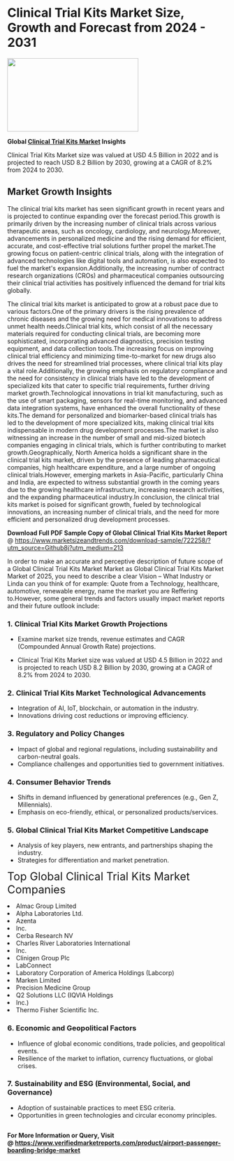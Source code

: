 <H1>Clinical Trial Kits Market Size, Growth and Forecast from 2024 - 2031</H1><img class="aligncenter size-medium wp-image-584254" src="https://thirdeyenews.in/wp-content/uploads/2024/09/Global-Market-Research-300x168.jpeg" alt="" width="300" height="168" /><p><strong>Global&nbsp;<a href="https://www.marketsizeandtrends.com/download-sample/722258/?utm_source=Github8j?utm_medium=213">Clinical Trial Kits Market</a> Insights</strong></p><p>Clinical Trial Kits Market size was valued at USD 4.5 Billion in 2022 and is projected to reach USD 8.2 Billion by 2030, growing at a CAGR of 8.2% from 2024 to 2030.</p><p><h2>Market Growth Insights</h2> <p>The clinical trial kits market has seen significant growth in recent years and is projected to continue expanding over the forecast period.This growth is primarily driven by the increasing number of clinical trials across various therapeutic areas, such as oncology, cardiology, and neurology.Moreover, advancements in personalized medicine and the rising demand for efficient, accurate, and cost-effective trial solutions further propel the market.The growing focus on patient-centric clinical trials, along with the integration of advanced technologies like digital tools and automation, is also expected to fuel the market's expansion.Additionally, the increasing number of contract research organizations (CROs) and pharmaceutical companies outsourcing their clinical trial activities has positively influenced the demand for trial kits globally.</p> <p>The clinical trial kits market is anticipated to grow at a robust pace due to various factors.One of the primary drivers is the rising prevalence of chronic diseases and the growing need for medical innovations to address unmet health needs.Clinical trial kits, which consist of all the necessary materials required for conducting clinical trials, are becoming more sophisticated, incorporating advanced diagnostics, precision testing equipment, and data collection tools.The increasing focus on improving clinical trial efficiency and minimizing time-to-market for new drugs also drives the need for streamlined trial processes, where clinical trial kits play a vital role.Additionally, the growing emphasis on regulatory compliance and the need for consistency in clinical trials have led to the development of specialized kits that cater to specific trial requirements, further driving market growth.Technological innovations in trial kit manufacturing, such as the use of smart packaging, sensors for real-time monitoring, and advanced data integration systems, have enhanced the overall functionality of these kits.The demand for personalized and biomarker-based clinical trials has led to the development of more specialized kits, making clinical trial kits indispensable in modern drug development processes.The market is also witnessing an increase in the number of small and mid-sized biotech companies engaging in clinical trials, which is further contributing to market growth.Geographically, North America holds a significant share in the clinical trial kits market, driven by the presence of leading pharmaceutical companies, high healthcare expenditure, and a large number of ongoing clinical trials.However, emerging markets in Asia-Pacific, particularly China and India, are expected to witness substantial growth in the coming years due to the growing healthcare infrastructure, increasing research activities, and the expanding pharmaceutical industry.In conclusion, the clinical trial kits market is poised for significant growth, fueled by technological innovations, an increasing number of clinical trials, and the need for more efficient and personalized drug development processes.<p><span class=""><strong>Download Full PDF Sample Copy of Global Clinical Trial Kits Market Report</strong> @ <a href="https://www.marketsizeandtrends.com/download-sample/722258/?utm_source=Github8j?utm_medium=213" target="_blank">https://www.marketsizeandtrends.com/download-sample/722258/?utm_source=Github8j?utm_medium=213</a></span></p><p>In order to make an accurate and perceptive description of future scope of a Global&nbsp;Clinical Trial Kits Market Market as Global&nbsp;Clinical Trial Kits Market Market of 2025, you need to describe a clear Vision &ndash; What Industry or Linda can you think of for example: Quote from a Technology, healthcare, automotive, renewable energy, name the market you are Reffering to.However, some general trends and factors usually impact market reports and their future outlook include:</p><h3>1.&nbsp;<strong>Clinical Trial Kits Market Growth Projections</strong></h3><ul><li>Examine market size trends, revenue estimates and CAGR (Compounded Annual Growth Rate) projections.</li><li><p>Clinical Trial Kits Market size was valued at USD 4.5 Billion in 2022 and is projected to reach USD 8.2 Billion by 2030, growing at a CAGR of 8.2% from 2024 to 2030.</p></li></ul><h3>2.&nbsp;<strong>Clinical Trial Kits Market Technological Advancements</strong></h3><ul><li>Integration of AI, IoT, blockchain, or automation in the industry.</li><li>Innovations driving cost reductions or improving efficiency.</li></ul><h3>3.&nbsp;<strong>Regulatory and Policy Changes</strong></h3><ul><li>Impact of global and regional regulations, including sustainability and carbon-neutral goals.</li><li>Compliance challenges and opportunities tied to government initiatives.</li></ul><h3>4.&nbsp;<strong>Consumer Behavior Trends</strong></h3><ul><li>Shifts in demand influenced by generational preferences (e.g., Gen Z, Millennials).</li><li>Emphasis on eco-friendly, ethical, or personalized products/services.</li></ul><h3>5.&nbsp;<strong>Global Clinical Trial Kits Market Competitive Landscape</strong></h3><ul><li>Analysis of key players, new entrants, and partnerships shaping the industry.</li><li>Strategies for differentiation and market penetration.</li></ul><p data-pm-slice="1 1 []"><span style="color: inherit; font-family: inherit; font-size: 25px;">Top Global Clinical Trial Kits Market Companies</span></p><div class="" data-test-id=""><p><li>Almac Group Limited</li><li> Alpha Laboratories Ltd.</li><li> Azenta</li><li> Inc.</li><li> Cerba Research NV</li><li> Charles River Laboratories International</li><li> Inc.</li><li> Clinigen Group Plc</li><li> LabConnect</li><li> Laboratory Corporation of America Holdings (Labcorp)</li><li> Marken Limited</li><li> Precision Medicine Group</li><li> Q2 Solutions LLC (IQVIA Holdings</li><li> Inc.)</li><li> Thermo Fisher Scientific Inc.</li></p></div><h3>6.&nbsp;<strong>Economic and Geopolitical Factors</strong></h3><ul><li>Influence of global economic conditions, trade policies, and geopolitical events.</li><li>Resilience of the market to inflation, currency fluctuations, or global crises.</li></ul><h3>7.&nbsp;<strong>Sustainability and ESG (Environmental, Social, and Governance)</strong></h3><ul><li>Adoption of sustainable practices to meet ESG criteria.</li><li>Opportunities in green technologies and circular economy principles.</li></ul><h2><strong style="font-size: 14px;">For More Information or Query, Visit @&nbsp;</strong><a style="background-color: #ffffff; font-size: 14px;" href="https://www.marketsizeandtrends.com/report/clinical-trial-kits-market/" target="_blank">https://www.verifiedmarketreports.com/product/airport-passenger-boarding-bridge-market</a></h2>